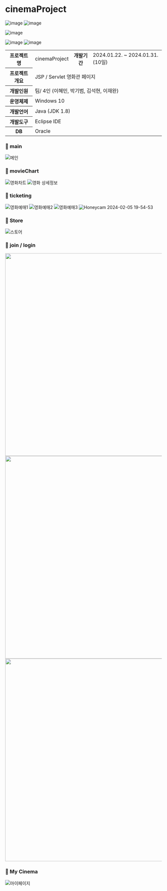# cinemaProject
![image](https://github.com/fever-max/cinemaProject/assets/131164588/561f0f35-3896-4970-8827-f0e160098dcf)
![image](https://github.com/fever-max/cinemaProject/assets/131164588/a8d85c62-f173-4479-882c-d9a56c1e5bcc)

![image](https://github.com/fever-max/cinemaProject/assets/131164588/7765b826-be90-451b-943c-de6318d5ead9)

![image](https://github.com/fever-max/cinemaProject/assets/131164588/9344da19-4e0b-46cb-b1b9-97b9151f6706)
![image](https://github.com/fever-max/cinemaProject/assets/131164588/885067ce-8db0-4d73-95c2-723fcf0cc427)



<table>
    <tr>
        <th>프로젝트 명</th>
        <td>cinemaProject</td>
        <th>개발기간</th>
        <td>2024.01.22. ~ 2024.01.31. (10일) </td>
    </tr>
    <tr>
        <th>프로젝트 개요</th>
        <td colspan="3"> JSP / Servlet 영화관 페이지</td>
    </tr>
    <tr>
        <th>개발인원</th>
        <td colspan="3">팀/ 4인 (이혜민, 박기범, 김석현, 이재완)</td>
    </tr>
    <tr>
        <th>운영체제</th>
        <td colspan="3">Windows 10</td>
    </tr>
    <tr>
        <th>개발언어</th>
        <td colspan="3">Java (JDK 1.8)</td>
    </tr>
    <tr>
        <th>개발도구</th>
        <td colspan="3">Eclipse IDE</td>
    </tr>
    <tr>
        <th>DB</th>
        <td colspan="3">Oracle</td>
    </tr>
</table>



### 📌 main
![메인](https://github.com/fever-max/cinemaProject/assets/131164588/0d1df2d6-dd37-44da-9c94-bf57db192fe5)

### 📌 movieChart
![영화차트](https://github.com/fever-max/cinemaProject/assets/131164588/7863517f-4d13-4038-a6ef-7043cd49a02b)
![영화 상세정보](https://github.com/fever-max/cinemaProject/assets/131164588/05f7284b-11d7-4671-9f03-65cef164ffcb)

### 📌 ticketing
![영화예매1](https://github.com/fever-max/cinemaProject/assets/131164588/6202385a-f7b7-4448-a55a-a3221ce1d28d)
![영화예매2](https://github.com/fever-max/cinemaProject/assets/131164588/8899a6ce-623a-4319-9f1e-b10054e026ab)
![영화예매3](https://github.com/fever-max/cinemaProject/assets/131164588/ccb2489b-f0ad-4f25-8f3a-729d8944122f)
![Honeycam 2024-02-05 19-54-53](https://github.com/fever-max/cinemaProject/assets/131164588/62dcca7a-7cc9-42b5-a62f-18451ea2d898)


### 📌 Store
![스토어](https://github.com/fever-max/cinemaProject/assets/131164588/2afb8328-1b8f-4c3a-a18c-a2a239a00e27)

### 📌 join / login
<img src="https://github.com/fever-max/cinemaProject/assets/131164588/491c4d6c-64df-4257-82d4-75f2af7e3a04"  width="650"/>
<img src="https://github.com/fever-max/cinemaProject/assets/131164588/537ce06b-8b16-4dfb-a435-f497a5c83236"  width="650"/>
<img src="https://github.com/fever-max/cinemaProject/assets/131164588/a0ff5b0e-da5f-4529-8d74-8b1db2ce156c"  width="650"/>

### 📌 My Cinema


![마이페이지](https://github.com/fever-max/cinemaProject/assets/131164588/1b405023-04a8-42d1-874e-aab83fa2bcbc)



